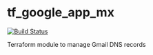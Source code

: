 # tf_google_app_mx
[![Build Status](https://travis-ci.org/rhoml/tf_google_app_mx.svg?branch=master)](https://travis-ci.org/rhoml/tf_google_app_mx)

Terraform module to manage Gmail DNS records
